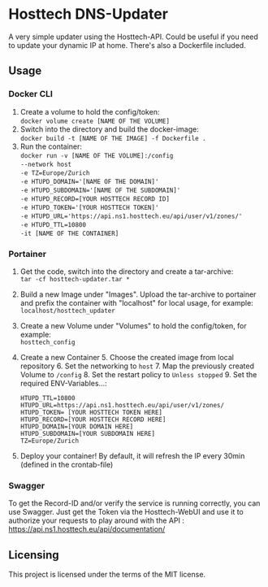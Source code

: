# Hosttech DNS-Updater
A very simple updater using the Hosttech-API. Could be useful if you need to update your dynamic IP at home. There's also a Dockerfile included. 

## Usage

### Docker CLI
1. Create a volume to hold the config/token:<br />
`docker volume create [NAME OF THE VOLUME]`
2. Switch into the directory and build the docker-image:<br /> 
`docker build -t [NAME OF THE IMAGE] -f Dockerfile .`
3. Run the container: <br />
`docker run -v [NAME OF THE VOLUME]:/config` <br /> 
`--network host ` <br /> 
`-e TZ=Europe/Zurich` <br /> 
`-e HTUPD_DOMAIN='[NAME OF THE DOMAIN]'` <br /> 
`-e HTUPD_SUBDOMAIN='[NAME OF THE SUBDOMAIN]'` <br /> 
`-e HTUPD_RECORD=[YOUR HOSTTECH RECORD ID]` <br /> 
`-e HTUPD_TOKEN='[YOUR HOSTTECH TOKEN]'` <br /> 
`-e HTUPD_URL='https://api.ns1.hosttech.eu/api/user/v1/zones/'`  
`-e HTUPD_TTL=10800` <br /> 
`-it [NAME OF THE CONTAINER]`


### Portainer
1. Get the code, switch into the directory and create a tar-archive: <br />
`tar -cf hosttech-updater.tar *`
2.  Build a new Image under "Images". Upload the tar-archive to portainer and prefix the container with "localhost" for local usage, for example: <br />
`localhost/hosttech_updater`
3. Create a new Volume under "Volumes" to hold the config/token, for example: <br /> 
`hosttech_config`
4. Create a new Container
   5. Choose the created image from local repository
   6. Set the networking to `host`
   7. Map the previously created Volume to `/config`
   8. Set the restart policy to `Unless stopped`
   9. Set the required ENV-Variables...:<br />

    `HTUPD_TTL=10800`<br />
    `HTUPD_URL=https://api.ns1.hosttech.eu/api/user/v1/zones/` <br />
    `HTUPD_TOKEN= [YOUR HOSTTECH TOKEN HERE]` <br />
    `HTUPD_RECORD=[YOUR HOSTTECH RECORD HERE]` <br />
    `HTUPD_DOMAIN=[YOUR DOMAIN HERE]` <br />
    `HTUPD_SUBDOMAIN=[YOUR SUBDOMAIN HERE]` <br />
    `TZ=Europe/Zurich`<br />
5. Deploy your container! By default, it will refresh the IP every 30min (defined in the crontab-file)

### Swagger
To get the Record-ID and/or verify the service is running correctly, you can use Swagger. 
Just get the Token via the Hosttech-WebUI and use it to authorize your requests to play around with the API :<br />
https://api.ns1.hosttech.eu/api/documentation/

## Licensing
This project is licensed under the terms of the MIT license.
